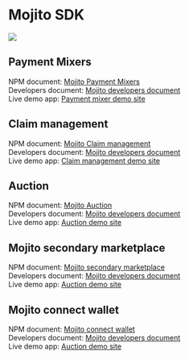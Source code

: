 # Mojito SDK

<img src="https://assets-global.website-files.com/645e63ab36fc91c80f486747/645e63ab36fc91c80f486762_Group%201.svg" />

## Payment Mixers

NPM document: [Mojito Payment Mixers](https://www.npmjs.com/package/@mojito-inc/mixers)
<br />
Developers document: [Mojito developers document](https://developers.mojito.xyz/docs/mixers-kit)
<br />
Live demo app: [Payment mixer demo site](https://payments-staging.mojito.xyz/)
<br />

## Claim management

NPM document: [Mojito Claim management](https://www.npmjs.com/package/@mojito-inc/claim-management)
<br />
Developers document: [Mojito developers document](https://developers.mojito.xyz/docs/claim-management-kit)
<br />
Live demo app: [Claim management demo site](https://claim-management-demo.netlify.app/)
<br />

## Auction

NPM document: [Mojito Auction](https://www.npmjs.com/package/@mojito-inc/mojito-auction)
<br />
Developers document: [Mojito developers document](https://developers.mojito.xyz/docs/auction-sdk)
<br />
Live demo app: [Auction demo site](https://mojito-auction-demo.netlify.app/)
<br />

## Mojito secondary marketplace

NPM document: [Mojito secondary marketplace](https://www.npmjs.com/package/@mojito-inc/secondary-market)
<br />
Developers document: [Mojito developers document](https://developers.mojito.xyz/docs/secondary-marketplace-kit)
<br />
Live demo app: [Auction demo site](https://mojito-secondary-marketplace-dev.netlify.app/)
<br />

## Mojito connect wallet

NPM document: [Mojito connect wallet](https://www.npmjs.com/package/@mojito-inc/connect-wallet)
<br />
Developers document: [Mojito developers document](https://developers.mojito.xyz/docs/mojito-wallet-kit)
<br />
Live demo app: [Auction demo site](https://mojito-secondary-marketplace-dev.netlify.app/)
<br />
